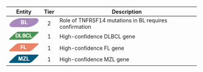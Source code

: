 |Entity|Tier|Description              |
|:----:|:----:|------------------------------|
|![BL](images/icons/BL_tier2.png) | 2 | Role of TNFRSF14 mutations in BL requires confirmation|
|![DLBCL](images/icons/DLBCL_tier1.png) | 1 | High-confidence DLBCL gene|
|![FL](images/icons/FL_tier1.png) | 1 | High-confidence FL gene|
|![MZL](images/icons/MZL_tier1.png) | 1 | High-confidence MZL gene|
